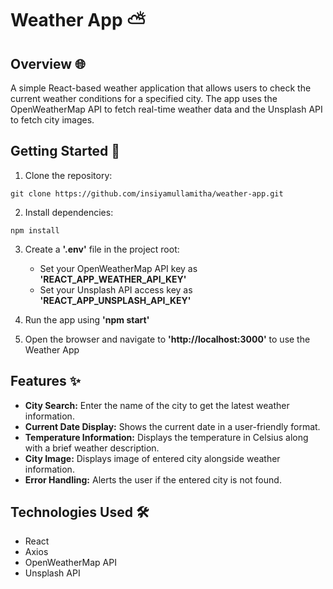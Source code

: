 # Weather App ⛅

## Overview 🌐

A simple React-based weather application that allows users to check the current weather conditions for a specified city. The app uses the OpenWeatherMap API to fetch real-time weather data and the Unsplash API to fetch city images.

## Getting Started 🚀

1. Clone the repository:

```
git clone https://github.com/insiyamullamitha/weather-app.git
```

2. Install dependencies:

```
npm install
```

3. Create a **'.env'** file in the project root:

   - Set your OpenWeatherMap API key as **'REACT_APP_WEATHER_API_KEY'**
   - Set your Unsplash API access key as **'REACT_APP_UNSPLASH_API_KEY'**

4. Run the app using **'npm start'**

5. Open the browser and navigate to **'http://localhost:3000'** to use the Weather App

## Features ✨

- **City Search:** Enter the name of the city to get the latest weather information.
- **Current Date Display:** Shows the current date in a user-friendly format.
- **Temperature Information:** Displays the temperature in Celsius along with a brief weather description.
- **City Image:** Displays image of entered city alongside weather information.
- **Error Handling:** Alerts the user if the entered city is not found.

## Technologies Used 🛠️

- React
- Axios
- OpenWeatherMap API
- Unsplash API

